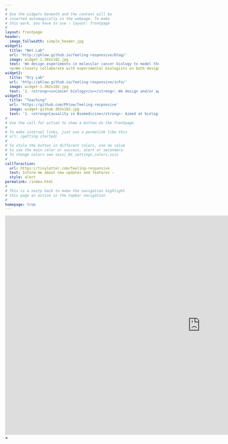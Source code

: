 ```yaml
---
#
# Use the widgets beneath and the content will be
# inserted automagically in the webpage. To make
# this work, you have to use › layout: frontpage
#
layout: frontpage
header:
  image_fullwidth: simple_header.jpg
widget1:
  title: "Wet Lab"
  url: 'http://phlow.github.io/feeling-responsive/blog/'
  image: widget-1-302x182.jpg
  text: 'We design experiments in molecular cancer biology to model the process of cancer initiation (<em>oncogenesis</em>). Our aim is to trace DNA and RNA trajectories at cellular resolution and quantify necessary and sufficient early conditions for cancer to occur.'
  <p>We closely collaborate with experimental biologists on both designing and performing the experiments. </p>
widget2:
  title: "Dry Lab"
  url: 'http://phlow.github.io/feeling-responsive/info/'
  image: widget-1-302x182.jpg
  text: '1. <strong><u>Cancer biology</u></strong>: We design and/or apply computational methods to analyse and predict (i) mutational (DNA) interactions, and (ii) transcriptional (RNA) trajectories, during cancer initiation <br/>2. <strong><u>Population biology</u></strong>: We develop causal stastitical (non-)parametric and machine learning techniques for applications to large-scale biomedical data, such as scRNA-seq and the UK Biobank.'
widget3:
  title: "Teaching"
  url: 'https://github.com/Phlow/feeling-responsive'
  image: widget-github-303x182.jpg
  text: '1. <strong>Causality in Biomedicine</strong>: Aimed at biologists, computer scientists and more broadly researchers from quantitative backgrounds. Two main topics of (i) Causal Effect Estimation and (ii) Causal Discovery are discussed, with biomedical applications. <br/> 2. <strong>PhD projects</strong> (<a href="https://edinburgh-biomedical-ai.github.io/igmm_soi/contact/">contact</a>) <br/>3. <strong>MSc projects</strong> <br/> 4.<strong> BSc summer projects</strong> <br/>'
#
# Use the call for action to show a button on the frontpage
#
# To make internal links, just use a permalink like this
# url: /getting-started/
#
# To style the button in different colors, use no value
# to use the main color or success, alert or secondary.
# To change colors see sass/_01_settings_colors.scss
#
callforaction:
  url: https://tinyletter.com/feeling-responsive
  text: Inform me about new updates and features ›
  style: alert
permalink: /index.html
#
# This is a nasty hack to make the navigation highlight
# this page as active in the topbar navigation
#
homepage: true
---
```


<div id="videoModal" class="reveal-modal large" data-reveal="">
  <div class="flex-video widescreen vimeo" style="display: block;">
    <iframe width="1280" height="720" src="https://www.youtube.com/embed/3b5zCFSmVvU" frameborder="0" allowfullscreen></iframe>
  </div>
  <a class="close-reveal-modal">&#215;</a>
</div>

